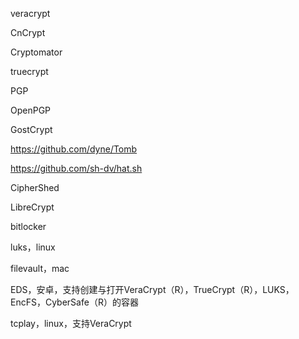 veracrypt

CnCrypt

Cryptomator

truecrypt

PGP

OpenPGP

GostCrypt 

https://github.com/dyne/Tomb

https://github.com/sh-dv/hat.sh

CipherShed

LibreCrypt



bitlocker

luks，linux

filevault，mac

EDS，安卓，支持创建与打开VeraCrypt（R），TrueCrypt（R），LUKS，EncFS，CyberSafe（R）的容器

tcplay，linux，支持VeraCrypt